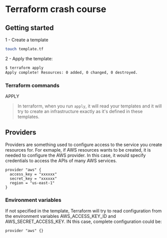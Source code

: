 # Terraform crash course

## Getting started

1 - Create a template

```sh
touch template.tf
```

2 - Apply the template:

```sh
$ terraform apply
Apply complete! Resources: 0 added, 0 changed, 0 destroyed.
```

### Terraform commands

APPLY
> In terraform, when you run `apply`, it will read your templates and it will try to create an infrastructure exactly as it's defined in these templates.

## Providers

Providers are something used to configure access to the service you create resources for. For exmaple, if AWS resources wants to be created, it is needed to configure the AWS provider. In this case, it would specify credentials to access the APIs of many AWS services.

```
provider "aws" {
  access_key = "xxxxxx"
  secret_key = "xxxxxx"
  region = "us-east-1"
}
```

### Environment variables

If not specified in the template, Terraform will try to read configuration from the environment variables AWS_ACCESS_KEY_ID and AWS_SECRET_ACCESS_KEY. IN this case, complete configuration could be:

```
provider "aws" {}
```

